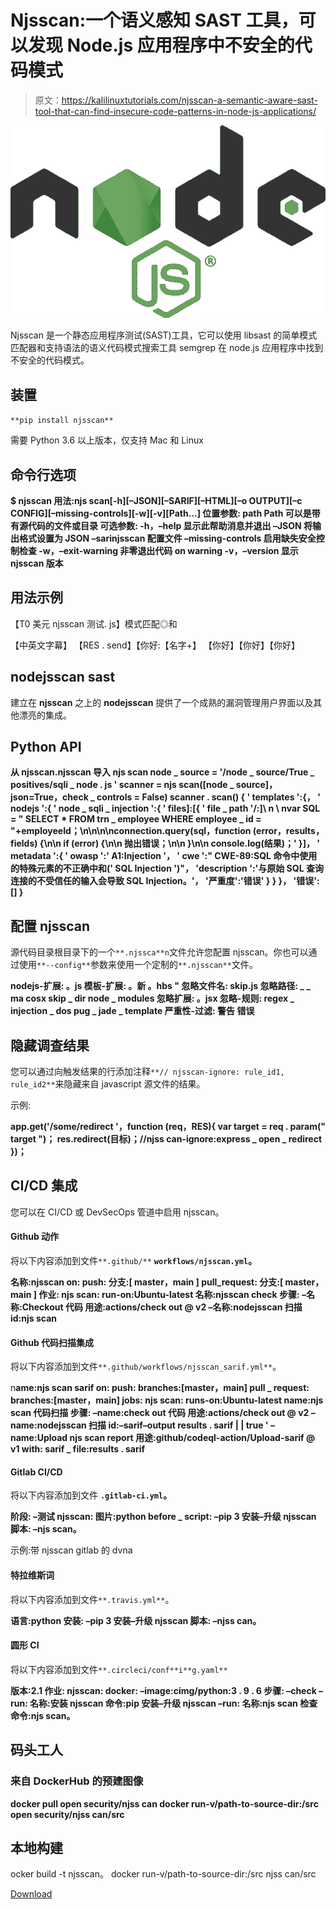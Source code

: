 # Njsscan:一个语义感知 SAST 工具，可以发现 Node.js 应用程序中不安全的代码模式

> 原文：<https://kalilinuxtutorials.com/njsscan-a-semantic-aware-sast-tool-that-can-find-insecure-code-patterns-in-node-js-applications/>

[![](img//3fd92552732f2cfeb7bd82748313f334.png)](https://blogger.googleusercontent.com/img/b/R29vZ2xl/AVvXsEgPYuY1Yck9J3Jwvl4wJe5vQWJPahn1SUA5xYGIpykS2Q2xd1OdrGzbXA7ZaM-teBEon_j_CU6oLmi0HshKIMJgpE8XWZ9tLXDbo3wpnCLlk0M6M1MigNLQwDdFBDKUopgjxrjzEXhib7onR0ckiUmrBj8RVOY3KgcEDo52Sq7hcKzX3qaPs-6YPCjl/s621/njsscan%20(1).png)

Njsscan 是一个静态应用程序测试(SAST)工具，它可以使用 libsast 的简单模式匹配器和支持语法的语义代码模式搜索工具 semgrep 在 node.js 应用程序中找到不安全的代码模式。

## 装置

`**pip install njsscan**`

需要 Python 3.6 以上版本，仅支持 Mac 和 Linux

## 命令行选项

**$ njsscan
用法:njs scan[-h][–JSON][–SARIF][–HTML][–o OUTPUT][–c CONFIG][–missing-controls][-w][-v][Path…]
位置参数:
path Path 可以是带有源代码的文件或目录
可选参数:
-h，–help 显示此帮助消息并退出
–JSON 将输出格式设置为 JSON
–sarinjsscan 配置文件
–missing-controls 启用缺失安全控制检查
-w，–exit-warning 非零退出代码 on warning
-v，–version 显示 njsscan 版本**

## 用法示例

【T0 美元 njsscan 测试. js】模式匹配◎和

【中英文字幕】
【RES . send】【你好:【名字+】
【你好】【你好】【你好】

## nodejsscan sast

建立在 **njsscan** 之上的 **nodejsscan** 提供了一个成熟的漏洞管理用户界面以及其他漂亮的集成。

## Python API

**从 njsscan.njsscan 导入 njs scan
node _ source = '/node _ source/True _ positives/sqli _ node . js '
scanner = njs scan([node _ source]，json=True，check _ controls = False)
scanner . scan()
{
' templates ':{，
' nodejs ':{
' node _ sqli _ injection ':{
' files]:[{
' file _ path '/:]\ n \ nvar SQL = " SELECT * FROM trn _ employee WHERE employee _ id = "+employeeId；\n\n\n\nconnection.query(sql，function (error，results，fields) {\n\n if (error) {\n\n 抛出错误；\n\n }\n\n console.log(结果)；'
}]，
' metadata ':{
' owasp ':' A1:Injection '，
' cwe ':" CWE-89:SQL 命令中使用的特殊元素的不正确中和(' SQL Injection ')"，
'description ':'与原始 SQL 查询连接的不受信任的输入会导致 SQL Injection。'，
'严重度':'错误'
}
}
}，
'错误':[]
}**

## 配置 njsscan

源代码目录根目录下的一个`**.njssca**n`文件允许您配置 njsscan。你也可以通过使用`**--config**`参数来使用一个定制的`**.njsscan**`文件。

**nodejs-扩展:
。js
模板-扩展:
。新
。hbs
"
忽略文件名:
skip.js
忽略路径:
_ _ ma cosx
skip _ dir
node _ modules
忽略扩展:
。jsx
忽略-规则:
regex _ injection _ dos
pug _ jade _ template
严重性-过滤:
警告
错误**

## 隐藏调查结果

您可以通过向触发结果的行添加注释`**// njsscan-ignore: rule_id1, rule_id2**`来隐藏来自 javascript 源文件的结果。

示例:

**app.get('/some/redirect '，function (req，RES){
var target = req . param(" target ")；
res.redirect(目标)；//njss can-ignore:express _ open _ redirect
})；**

## CI/CD 集成

您可以在 CI/CD 或 DevSecOps 管道中启用 njsscan。

#### Github 动作

将以下内容添加到文件`**.github/**` **`workflows/njsscan.yml`。**

**名称:njsscan
on:
push:
分支:[ master，main ]
pull_request:
分支:[ master，main ]
作业:
njs scan:
run-on:Ubuntu-latest
名称:njsscan check
步骤:
–名称:Checkout 代码
用途:actions/check out @ v2
–名称:nodejsscan 扫描
id:njs scan** 

#### Github 代码扫描集成

将以下内容添加到文件`**.github/workflows/njsscan_sarif.yml**`。

n**ame:njs scan sarif
on:
push:
branches:[master，main]
pull _ request:
branches:[master，main]
jobs:
njs scan:
runs-on:Ubuntu-latest
name:njs scan 代码扫描
步骤:
–name:check out 代码
用途:actions/check out @ v2
–name:nodejsscan 扫描
id:–sarif–output results . sarif | | true '
–name:Upload njs scan report
用途:github/codeql-action/Upload-sarif @ v1
with:
sarif _ file:results . sarif**

#### Gitlab CI/CD

将以下内容添加到文件 **`.gitlab-ci.yml`。**

**阶段:
–测试
njsscan:
图片:python
before _ script:
–pip 3 安装–升级 njsscan
脚本:
–njs scan。**

示例:带 njsscan gitlab 的 dvna

#### 特拉维斯词

将以下内容添加到文件`**.travis.yml**`。

**语言:python
安装:
–pip 3 安装–升级 njsscan
脚本:
–njss can。**

#### 圆形 CI

将以下内容添加到文件`**.circleci/conf**i**g.yaml**`

**版本:2.1
作业:
njsscan:
docker:
–image:cimg/python:3 . 9 . 6
步骤:
–check
–run:
名称:安装 njsscan
命令:pip 安装–升级 njsscan
–run:
名称:njs scan 检查
命令:njs scan。**

## 码头工人

### 来自 DockerHub 的预建图像

**docker pull open security/njss can
docker run-v/path-to-source-dir:/src open security/njss can/src**

## 本地构建

ocker build -t njsscan。
docker run-v/path-to-source-dir:/src njss can/src

[Download](https://github.com/ajinabraham/njsscan)